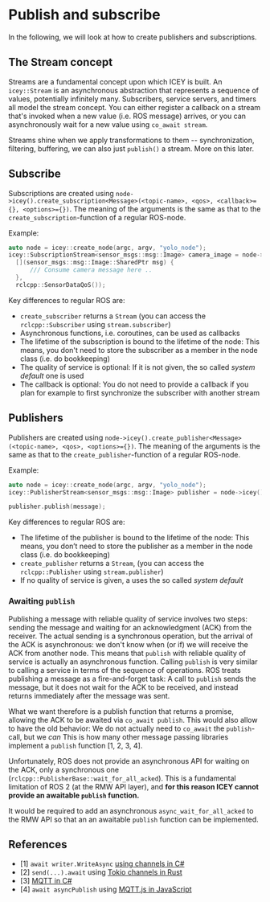 # Publish and subscribe

In the following, we will look at how to create publishers and subscriptions.

## The Stream concept 

Streams are a fundamental concept upon which ICEY is built. An `icey::Stream` is an asynchronous abstraction that represents a sequence of values, potentially infinitely many. 
Subscribers, service servers, and timers all model the stream concept. 
You can either register a callback on a stream that's invoked when a new value (i.e. ROS message) arrives, or you can asynchronously wait for a new value using `co_await stream`. 

Streams shine when we apply transformations to them -- synchronization, filtering, buffering, we can also just `publish()` a stream. More on this later.


## Subscribe

Subscriptions are created using `node->icey().create_subscription<Message>(<topic-name>, <qos>, <callback>={}, <options>={})`. The meaning of the arguments is the same as that to the `create_subscription`-function of a regular ROS-node. 

Example: 

```cpp
auto node = icey::create_node(argc, argv, "yolo_node");
icey::SubscriptionStream<sensor_msgs::msg::Image> camera_image = node->icey().create_subscription<sensor_msgs::msg::Image>("camera", 
  [](sensor_msgs::msg::Image::SharedPtr msg) {
      /// Consume camera message here ..
  },
  rclcpp::SensorDataQoS());
```

Key differences to regular ROS are: 
  - `create_subscriber` returns a `Stream` (you can access the `rclcpp::Subscriber` using `stream.subscriber`)
  - Asynchronous functions, i.e. coroutines, can be used as callbacks
  - The lifetime of the subscription is bound to the lifetime of the node: This means, you don't need to store  the subscriber as a member in the node class (i.e. do bookkeeping)
  - The quality of service is optional: If it is not given, the so called *system default* one is used
  - The callback is optional: You do not need to provide a callback if you plan for example to first synchronize the subscriber with another stream

## Publishers

Publishers are created using `node->icey().create_publisher<Message>(<topic-name>, <qos>, <options>={})`. The meaning of the arguments is the same as that to the `create_publisher`-function of a regular ROS-node. 

Example: 

```cpp
auto node = icey::create_node(argc, argv, "yolo_node");
icey::PublisherStream<sensor_msgs::msg::Image> publisher = node->icey().create_publisher<sensor_msgs::msg::Image>("camera", rclcpp::SensorDataQoS());

publisher.publish(message);
```

Key differences to regular ROS are: 
  - The lifetime of the publisher is bound to the lifetime of the node: This means, you don’t need to store the publisher as a member in the node class (i.e. do bookkeeping)
  - `create_publisher` returns a `Stream`, (you can access the `rclcpp::Publisher` using `stream.publisher`)
  - If no quality of service is given, a uses the so called *system default*  

### Awaiting `publish`

Publishing a message with reliable quality of service involves two steps: sending the message and waiting for an acknowledgment (ACK) from the receiver. The actual sending is a synchronous operation, but the arrival of the ACK is asynchronous: we don't know when (or if) we will receive the ACK from another node. 
This means that `publish` with reliable quality of service is actually an asynchronous function. 
Calling `publish` is very similar to calling a service in terms of the sequence of operations. 
ROS treats publishing a message as a fire-and-forget task: A call to `publish` sends the message, but it does not wait for the ACK to be received, and instead returns immediately after the message was sent.

What we want therefore is a publish function that returns a promise, allowing the ACK to be awaited via `co_await publish`.
This would also allow to have the old behavior: We do not actually need to `co_await` the `publish`-call, but we *can*
This is how many other message passing libraries implement a `publish` function [1, 2, 3, 4].

Unfortunately, ROS does not provide an asynchronous API for waiting on the ACK, only a synchronous one (`rclcpp::PublisherBase::wait_for_all_acked`). This is a fundamental limitation of ROS 2 (at the RMW API layer), and __for this reason ICEY cannot provide an awaitable `publish` function.__

It would be required to add an asynchronous `async_wait_for_all_acked` to the RMW API so that an  an awaitable `publish` function can be implemented.

## References 

- [1] `await writer.WriteAsync` [using channels in C#](https://learn.microsoft.com/en-us/dotnet/core/extensions/channels)
- [2] `send(...).await` using [Tokio channels in Rust](https://tokio.rs/tokio/tutorial/channels)
- [3] [MQTT in C#](https://github.com/dotnet/MQTTnet/blob/980a5d0a6d58d77318056cd50d35602c34622360/Samples/Client/Client_Publish_Samples.cs#L39)
- [4] `await asyncPublish` using [MQTT.js in JavaScript](https://github.com/mqttjs/MQTT.js?tab=readme-ov-file#publish-async)